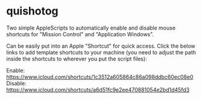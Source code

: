 # quishotog

Two simple AppleScripts to automatically enable and disable mouse shortcuts for "Mission Control" and "Application Windows".

Can be easily put into an Apple "Shortcut" for quick access. Click the below links to add template shortcuts to your machine (you need to adjust the path inside the shortcuts to wherever you put the script files):

Enable: <https://www.icloud.com/shortcuts/1c3512a605864c86a098ddbc60ec08e0>
Disable: <https://www.icloud.com/shortcuts/a6d51fc9e2ee470881054e2bd1d45fd3>
